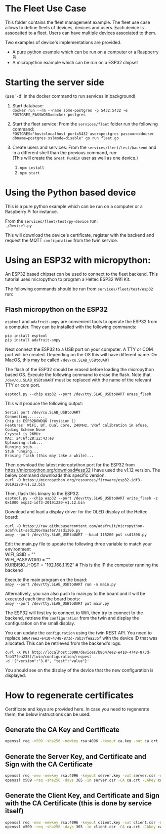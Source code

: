 # The Fleet Use Case
This folder contains the fleet management example. The fleet use case allows to define fleets of
devices, devices and users. Each device is assocaited to a fleet. Users can have multiple devices
associated to them.

Two examples of device's implementations are provided.
- A pure python example which can be run on a computer or a Raspberry Pi. 
- A micropython example which can be run on a ESP32 chipset

# Starting the server side
(use '-d' in the docker command to run services in background)
1. Start database:\
   `docker run --rm --name some-postgres -p 5432:5432 -e POSTGRES_PASSWORD=docker postgres`

1. Start the fleet service:
   From the `services/fleet` folder run the following command:\
   `POSTGRES="host=localhost port=5432 user=postgres password=docker dbname=postgres sslmode=disable" go run fleet.go`

1. Create users and services:
   From the `services/fleet/test/backend` and in a different shell than the previous command, run:\
   (This will create the `Great Pumkin` user as well as one device.)
      1. `npm install`
      1. `npm start`


# Using the Python based device

This is a pure python example which can be run on a computer or a Raspberry Pi for instance.

From the `services/fleet/test/py-device` run:\
`./Device1.py`

This will download the device's certificate, register with the backend and request the MQTT
`configuration` from the twin service.

# Using an ESP32 with micropython:
An ESP32 based chipset can be used to connect to the fleet backend. This tutorial uses micropython
to program a Heltec ESP32 Wifi Kit.

The following commands should be run from `services/fleet/test/esp32` run:

## Flash micropython on the ESP32
`esptool` and `adafruit-ampy` are convenient tools to operate the ESP32 from a computer. They can
be installed with the following commands:
```
pip install esptool
pip install adafruit-ampy
```

Next connect the ESP32 to a USB port on your computer. A TTY or COM port will be created. Depending
on the OS this will have different name. On MacOS, this may be called `/dev/cu.SLAB_USBtoUART`

The flash of the ESP32 should be erased before loading the micropython based OS. Execute the
following command to erase the flash. Note that `/dev/cu.SLAB_USBtoUART` must be replaced with the
name of the relevant TTY or com port.

`esptool.py --chip esp32 --port /dev/tty.SLAB_USBtoUART erase_flash`

This will produce the following output:
```
Serial port /dev/cu.SLAB_USBtoUART
Connecting........_
Chip is ESP32D0WDQ6 (revision 1)
Features: WiFi, BT, Dual Core, 240MHz, VRef calibration in efuse, Coding Scheme None
Crystal is 26MHz
MAC: 24:6f:28:22:43:e8
Uploading stub...
Running stub...
Stub running...
Erasing flash (this may take a while)...
```

Then download the latest microptython port for the ESP32 from https://micropython.org/download#esp32
I have used the v1.12 version. The below command downloads this specific version:\
`curl -O https://micropython.org/resources/firmware/esp32-idf3-20191220-v1.12.bin`

Then, flash this binary to the ESP32:\
`esptool.py --chip esp32 --port /dev/tty.SLAB_USBtoUART write_flash -z 0x1000 esp32-idf3-20191220-v1.12.bin `

Download and load a display driver for the OLED display of the Heltec board:
```
curl -O https://raw.githubusercontent.com/adafruit/micropython-adafruit-ssd1306/master/ssd1306.py
ampy --port /dev/tty.SLAB_USBtoUART --baud 115200 put ssd1306.py
```

Edit the main.py file to update the following three variable to match your environment\
WIFI_SSID = ""\
WIFI_PASSWORD = ""\
KURBISIO_HOST = "192.168.1.192"  # This is the IP the computer running the backend

Execute the main program on the board:\
`ampy --port /dev/tty.SLAB_USBtoUART run -n main.py`

Alternatively, you can also push to main.py to the board and it will be executed each time the board boots:\
`ampy --port /dev/tty.SLAB_USBtoUART put main.py`

The ESP32 will first try to connect to Wifi, then try to connect to the backend, retrieve the
`configuration` from the twin and display the configuration on the small display.

You can update the `configuration` using the twin REST API. You need to replace
`b8647ee2-e410-4748-873d-7ab37fea235f` with the device ID that was allocated. This can be retrieved
from the backend's logs.

```
curl -X PUT http://localhost:3000/devices/b8647ee2-e410-4748-873d-7ab37fea235f/twin/configuration/request 
-d '{"version":"3.0", "test":"value"}'
```

You should see on the display of the device that the new configuration is displayed.

# How to regenerate certificates
Certificate and keys are provided here. In case you need to regenerate them, the below instructions
can be used.

## Generate the CA Key and Certificate
```bash
openssl req -x509 -sha256 -newkey rsa:4096 -keyout ca.key -out ca.crt -days 356 -nodes -subj '/CN=Kurbisio Cert Authority'
```
## Generate the Server Key, and Certificate and Sign with the CA Certificate
```bash
openssl req -new -newkey rsa:4096 -keyout server.key -out server.csr -nodes -subj '/CN=kurbis.io'
openssl x509 -req -sha256 -days 365 -in server.csr -CA ca.crt -CAkey ca.key -set_serial 01 -out server.crt
```
## Generate the Client Key, and Certificate and Sign with the CA Certificate (this is done by service itself)
```bash
openssl req -new -newkey rsa:4096 -keyout client.key -out client.csr -nodes -subj '/CN={device_id}'
openssl x509 -req -sha256 -days 365 -in client.csr -CA ca.crt -CAkey ca.key -set_serial 02 -out client.crt
```
